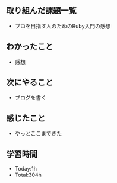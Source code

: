 
## 取り組んだ課題一覧
- プロを目指す人のためのRuby入門の感想
## わかったこと
- 感想
## 次にやること
-  ブログを書く
## 感じたこと
- やっとここまできた
  
## 学習時間
- Today:1h
- Total:304h
